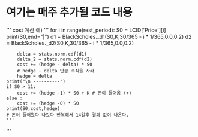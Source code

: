 # 여기는 매주 추가될 코드 내용 #


'''
cost 계산 예)
    '''
    for i in range(rest_period):
        S0 = LCID['Price'][i]
        print(S0,end="|")
        d1 = BlackScholes._d1(S0,K,30/365 - i * 1/365,0.0,0.2)
        d2 = BlackScholes._d2(S0,K,30/365 - i * 1/365,0.0,0.2)
        
        delta = stats.norm.cdf(d1)
        delta_2 = stats.norm.cdf(d2)
        cost += (hedge - delta) * S0
        # hedge - delta 만큼 주식을 사라
        hedge = delta
    print("\n ----------")
    if S0 > 11:
        cost += (hedge -1) * S0 + K # 돈이 들어옴 (+)
    else :
        cost += (hedge -0) * S0 
    print(S0,cost,hedge)
    # 돈이 들어왔다 나갔다 반복해서 14일후 결과 값이 나온다.
    '''
'''